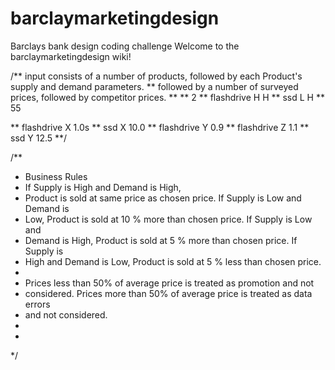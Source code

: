 # barclaymarketingdesign
Barclays bank design coding challenge
Welcome to the barclaymarketingdesign wiki!

/** input consists of a number of products, followed by each Product's supply and demand parameters.
 **  followed by a number of surveyed prices, followed by competitor prices.
 ** 
 **   2
 **   flashdrive H H
 **   ssd L H
 **   55

 **   flashdrive X 1.0s
 **    ssd X 10.0
 **   flashdrive Y 0.9
 **    flashdrive Z 1.1
 **    ssd Y 12.5
 **/

/**
 * Business Rules
 * If Supply is High and Demand is High,
 * Product is sold at same price as chosen price. If Supply is Low and Demand is
 * Low, Product is sold at 10 % more than chosen price. If Supply is Low and
 * Demand is High, Product is sold at 5 % more than chosen price. If Supply is
 * High and Demand is Low, Product is sold at 5 % less than chosen price.
 * 
 * Prices less than 50% of average price is treated as promotion and not
 * considered. Prices more than 50% of average price is treated as data errors
 * and not considered.
 * 
 * 
 */
